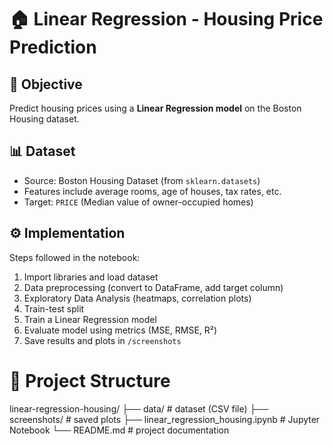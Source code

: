 # 🏠 Linear Regression - Housing Price Prediction

## 📌 Objective
Predict housing prices using a **Linear Regression model** on the Boston Housing dataset.

## 📊 Dataset
- Source: Boston Housing Dataset (from `sklearn.datasets`)
- Features include average rooms, age of houses, tax rates, etc.
- Target: `PRICE` (Median value of owner-occupied homes)

## ⚙️ Implementation
Steps followed in the notebook:
1. Import libraries and load dataset
2. Data preprocessing (convert to DataFrame, add target column)
3. Exploratory Data Analysis (heatmaps, correlation plots)
4. Train-test split
5. Train a Linear Regression model
6. Evaluate model using metrics (MSE, RMSE, R²)
7. Save results and plots in `/screenshots`


# 📂 Project Structure
linear-regression-housing/
├── data/ # dataset (CSV file)
├── screenshots/ # saved plots
├── linear_regression_housing.ipynb # Jupyter Notebook
└── README.md # project documentation




